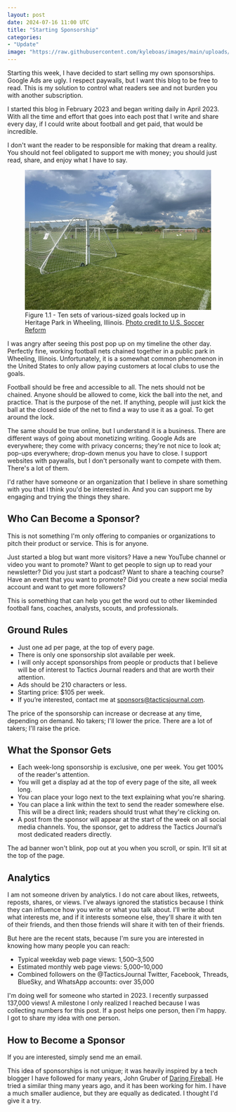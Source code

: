 ```yaml
---
layout: post
date: 2024-07-16 11:00 UTC
title: "Starting Sponsorship"
categories:
- "Update"
image: "https://raw.githubusercontent.com/kyleboas/images/main/uploads/2024/07/10/Image-10Jul2024_16:44:53.png"
---
```


Starting this week, I have decided to start selling my own sponsorships. Google Ads are ugly. I respect paywalls, but I want this blog to be free to read. This is my solution to control what readers see and not burden you with another subscription.

<!---more---> 

I started this blog in February 2023 and began writing daily in April 2023. With all the time and effort that goes into each post that I write and share every day, if I could write about football and get paid, that would be incredible. 

I don't want the reader to be responsible for making that dream a reality. You should not feel obligated to support me with money; you should just read, share, and enjoy what I have to say. 

<figure>
    <img src="https://raw.githubusercontent.com/kyleboas/images/main/uploads/2024/07/10/Image-10Jul2024_16:44:53.png">
    <figcaption>Figure 1.1 - Ten sets of various-sized goals locked up in Heritage Park in Wheeling, Illinois. <a href="https://x.com/reformussoccer/status/1810443356310503425?s=46&t=YC8lQJTh43E_mBQW40Ct2g">Photo credit to U.S. Soccer Reform</a></figcaption>
</figure>

I was angry after seeing this post pop up on my timeline the other day. Perfectly fine, working football nets chained together in a public park in Wheeling, Illinois. Unfortunately, it is a somewhat common phenomenon in the United States to only allow paying customers at local clubs to use the goals.

Football should be free and accessible to all. The nets should not be chained. Anyone should be allowed to come, kick the ball into the net, and practice. That is the purpose of the net. If anything, people will just kick the ball at the closed side of the net to find a way to use it as a goal. To get around the lock.

The same should be true online, but I understand it is a business. There are different ways of going about monetizing writing. Google Ads are everywhere; they come with privacy concerns; they're not nice to look at; pop-ups everywhere; drop-down menus you have to close. I support websites with paywalls, but I don't personally want to compete with them. There's a lot of them.

I'd rather have someone or an organization that I believe in share something with you that I think you'd be interested in. And you can support me by engaging and trying the things they share.

## Who Can Become a Sponsor?

This is not something I'm only offering to companies or organizations to pitch their product or service. This is for anyone.

Just started a blog but want more visitors? Have a new YouTube channel or video you want to promote? Want to get people to sign up to read your newsletter? Did you just start a podcast? Want to share a teaching course? Have an event that you want to promote? Did you create a new social media account and want to get more followers? 

This is something that can help you get the word out to other likeminded football fans, coaches, analysts, scouts, and professionals.

## Ground Rules

* Just one ad per page, at the top of every page.
* There is only one sponsorship slot available per week.
* I will only accept sponsorships from people or products that I believe will be of interest to Tactics Journal readers and that are worth their attention.
* Ads should be 210 characters or less.
* Starting price: $105 per week.
* If you’re interested, contact me at sponsors@tacticsjournal.com. 

The price of the sponsorship can increase or decrease at any time, depending on demand. No takers; I'll lower the price. There are a lot of takers; I'll raise the price.

## What the Sponsor Gets

* Each week-long sponsorship is exclusive, one per week. You get 100% of the reader's attention.
* You will get a display ad at the top of every page of the site, all week long. 
* You can place your logo next to the text explaining what you're sharing.
* You can place a link within the text to send the reader somewhere else. This will be a direct link; readers should trust what they're clicking on.
* A post from the sponsor will appear at the start of the week on all social media channels. You, the sponsor, get to address the Tactics Journal’s most dedicated readers directly.

The ad banner won't blink, pop out at you when you scroll, or spin. It'll sit at the top of the page. 

## Analytics

I am not someone driven by analytics. I do not care about likes, retweets, reposts, shares, or views. I've always ignored the statistics because I think they can influence how you write or what you talk about. I'll write about what interests me, and if it interests someone else, they'll share it with ten of their friends, and then those friends will share it with ten of their friends. 

But here are the recent stats, because I'm sure you are interested in knowing how many people you can reach:

* Typical weekday web page views: 1,500–3,500
* Estimated monthly web page views: 5,000–10,000
* Combined followers on the @TacticsJournal Twitter, Facebook, Threads, BlueSky, and WhatsApp accounts: over 35,000

I'm doing well for someone who started in 2023. I recently surpassed 137,000 views! A milestone I only realized I reached because I was collecting numbers for this post. If a post helps one person, then I'm happy. I got to share my idea with one person.

## How to Become a Sponsor

If you are interested, simply send me an email. 

This idea of sponsorships is not unique; it was heavily inspired by a tech blogger I have followed for many years, John Gruber of [Daring Fireball](https://daringfireball.net). He tried a similar thing many years ago, and it has been working for him. I have a much smaller audience, but they are equally as dedicated. I thought I'd give it a try.
